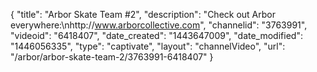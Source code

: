 {
    "title": "Arbor Skate Team #2",
    "description": "Check out Arbor everywhere:\nhttp:\/\/www.arborcollective.com",
    "channelid": "3763991",
    "videoid": "6418407",
    "date_created": "1443647009",
    "date_modified": "1446056335",
    "type": "captivate",
    "layout": "channelVideo",
    "url": "\/arbor\/arbor-skate-team-2\/3763991-6418407"
}